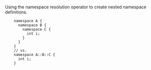 Using the namespace resolution operator to create nested namespace definitions.

        namespace A {
          namespace B {
            namespace C {
              int i;
            }
          }
        }
        // vs.
        namespace A::B::C {
          int i;
        }
